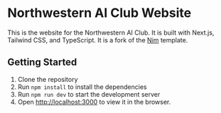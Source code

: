 # Northwestern AI Club Website

This is the website for the Northwestern AI Club. It is built with Next.js, Tailwind CSS, and TypeScript. It is a fork of the [Nim](https://github.com/ibelick/nim) template.

## Getting Started

1. Clone the repository
2. Run `npm install` to install the dependencies
3. Run `npm run dev` to start the development server
4. Open [http://localhost:3000](http://localhost:3000) to view it in the browser.
